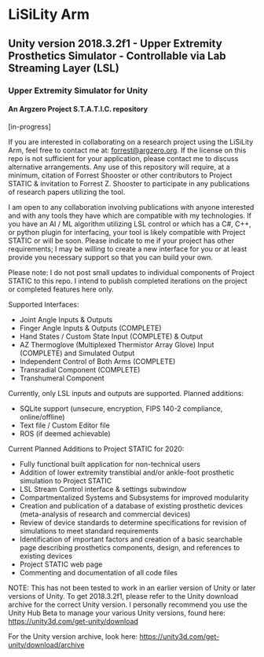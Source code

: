# LiSiLity Arm
## Unity version 2018.3.2f1 - Upper Extremity Prosthetics Simulator - Controllable via Lab Streaming Layer (LSL) 
### Upper Extremity Simulator for Unity 
#### An Argzero Project S.T.A.T.I.C. repository
[in-progress]

If you are interested in collaborating on a research project using the LiSiLity Arm, feel free to contact me at:
forrest@argzero.org. If the license on this repo is not sufficient for your application, please contact me to discuss alternative arrangements. Any use of this repository will require, at a minimum, citation of Forrest Shooster or other contributors to Project STATIC & invitation to Forrest Z. Shooster to participate in any publications of research papers utilizing the tool.

I am open to any collaboration involving publications with anyone interested and with any tools they have which are compatible with my technologies. If you have an AI / ML algorithm utilizing LSL control or which has a C#, C++, or python plugin for interfacing, your tool is likely compatible with Project STATIC or will be soon. Please indicate to me if your project has other requirements; I may be willing to create a new interface for you or at least provide you necessary support so that you can build your own.

Please note: I do not post small updates to individual components of Project STATIC to this repo. I intend to publish completed iterations on the project or completed features here only.

Supported Interfaces:
- Joint Angle Inputs & Outputs
- Finger Angle Inputs & Outputs (COMPLETE)
- Hand States / Custom State Input (COMPLETE) & Output
- AZ Thermoglove (Multiplexed Thermistor Array Glove) Input (COMPLETE) and Simulated Output
- Independent Control of Both Arms (COMPLETE)
- Transradial Component (COMPLETE)
- Transhumeral Component 

Currently, only LSL inputs and outputs are supported. Planned additions:
- SQLite support (unsecure, encryption, FIPS 140-2 compliance, online/offline)
- Text file / Custom Editor file
- ROS (if deemed achievable)

Current Planned Additions to Project STATIC for 2020:
- Fully functional built application for non-technical users
- Addition of lower extremity transtibial and/or ankle-foot prosthetic simulation to Project STATIC
- LSL Stream Control interface & settings subwindow
- Compartmentalized Systems and Subsystems for improved modularity
- Creation and publication of a database of existing prosthetic devices (meta-analysis of research and commercial devices)
- Review of device standards to determine specifications for revision of simulations to meet standard requirements
- Identification of important factors and creation of a basic searchable page describing prosthetics components, design, and references to existing devices
- Project STATIC web page
- Commenting and documentation of all code files

NOTE: This has not been tested to work in an earlier version of Unity or later versions of Unity. To get 2018.3.2f1, please refer to the Unity download archive for the correct Unity version. I personally recommend you use the Unity Hub Beta to manage your various Unity versions, found here: 
https://unity3d.com/get-unity/download

For the Unity version archive, look here: https://unity3d.com/get-unity/download/archive

